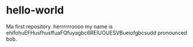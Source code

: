 # hello-world
Ma first repository.
herrrrrroooo my name is ehifohuEFHusfhusffuaFQfuyagbc6REIUOUESVBueiofgbcsudd pronounced bob.
